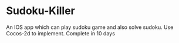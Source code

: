 # Sudoku-Killer
An IOS app which can play sudoku game and also solve sudoku.
Use Cocos-2d to implement.
Complete in 10 days
